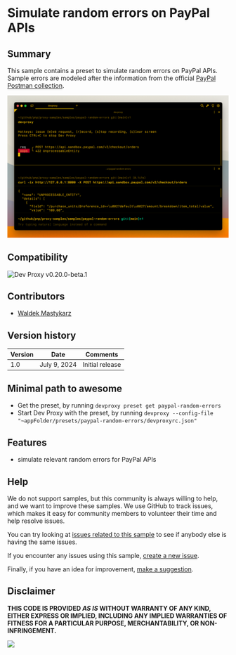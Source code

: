 # Simulate random errors on PayPal APIs

## Summary

This sample contains a preset to simulate random errors on PayPal APIs. Sample errors are modeled after the information from the official [PayPal Postman collection](https://www.postman.com/paypal/workspace/paypal-public-api-workspace/overview).

![Dev Proxy simulating errors on PayPal APIs](assets/screenshot.png)

## Compatibility

![Dev Proxy v0.20.0-beta.1](https://img.shields.io/badge/devproxy-v0.20.0--beta.1-orange.svg)

## Contributors

- [Waldek Mastykarz](https://github.com/waldekmastykarz)

## Version history

Version|Date|Comments
-------|----|--------
1.0|July 9, 2024|Initial release

## Minimal path to awesome

- Get the preset, by running `devproxy preset get paypal-random-errors`
- Start Dev Proxy with the preset, by running `devproxy --config-file "~appFolder/presets/paypal-random-errors/devproxyrc.json"`

## Features

- simulate relevant random errors for PayPal APIs

## Help

We do not support samples, but this community is always willing to help, and we want to improve these samples. We use GitHub to track issues, which makes it easy for  community members to volunteer their time and help resolve issues.

You can try looking at [issues related to this sample](https://github.com/pnp/proxy-samples/issues?q=label%3A%22sample%3A%paypal-random-errors%22) to see if anybody else is having the same issues.

If you encounter any issues using this sample, [create a new issue](https://github.com/pnp/proxy-samples/issues/new).

Finally, if you have an idea for improvement, [make a suggestion](https://github.com/pnp/proxy-samples/issues/new).

## Disclaimer

**THIS CODE IS PROVIDED *AS IS* WITHOUT WARRANTY OF ANY KIND, EITHER EXPRESS OR IMPLIED, INCLUDING ANY IMPLIED WARRANTIES OF FITNESS FOR A PARTICULAR PURPOSE, MERCHANTABILITY, OR NON-INFRINGEMENT.**

![](https://m365-visitor-stats.azurewebsites.net/SamplesGallery/pnp-devproxy-paypal-random-errors)
